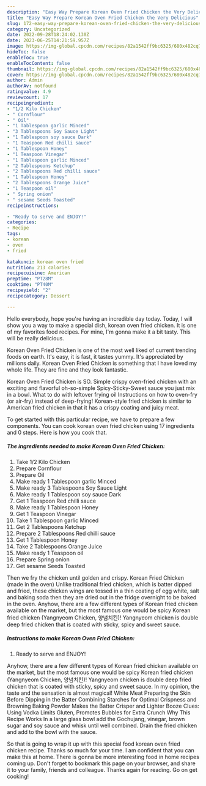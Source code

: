 ```yaml
---
description: "Easy Way Prepare Korean Oven Fried Chicken the Very Delicious"
title: "Easy Way Prepare Korean Oven Fried Chicken the Very Delicious"
slug: 172-easy-way-prepare-korean-oven-fried-chicken-the-very-delicious
category: Uncategorized
date: 2022-09-28T18:24:02.130Z
date: 2023-06-25T14:21:59.957Z
image: https://img-global.cpcdn.com/recipes/82a1542ff9bc6325/680x482cq70/korean-oven-fried-chicken-recipe-main-photo.jpg
hideToc: false
enableToc: true
enableTocContent: false
thumbnail: https://img-global.cpcdn.com/recipes/82a1542ff9bc6325/680x482cq70/korean-oven-fried-chicken-recipe-main-photo.jpg
cover: https://img-global.cpcdn.com/recipes/82a1542ff9bc6325/680x482cq70/korean-oven-fried-chicken-recipe-main-photo.jpg
author: Admin
authorAv: notfound
ratingvalue: 4.9
reviewcount: 17
recipeingredient:
- "1/2 Kilo Chicken"
- " Cornflour"
- " Oil"
- "1 Tablespoon garlic Minced"
- "3 Tablespoons Soy Sauce Light"
- "1 Tablespoon soy sauce Dark"
- "1 Teaspoon Red chilli sauce"
- "1 Tablespoon Honey"
- "1 Teaspoon Vinegar"
- "1 Tablespoon garlic Minced"
- "2 Tablespoons Ketchup"
- "2 Tablespoons Red chilli sauce"
- "1 Tablespoon Honey"
- "2 Tablespoons Orange Juice"
- "1 Teaspoon oil"
- " Spring onion"
- " sesame Seeds Toasted"
recipeinstructions:

- "Ready to serve and ENJOY!"
categories:
- Recipe
tags:
- korean
- oven
- fried

katakunci: korean oven fried 
nutrition: 213 calories
recipecuisine: American
preptime: "PT28M"
cooktime: "PT40M"
recipeyield: "2"
recipecategory: Dessert

---
```



Hello everybody, hope you're having an incredible day today. Today, I will show you a way to make a special dish, korean oven fried chicken. It is one of my favorites food recipes. For mine, I'm gonna make it a bit tasty. This will be really delicious.

Korean Oven Fried Chicken is one of the most well liked of current trending foods on earth. It's easy, it is fast, it tastes yummy. It's appreciated by millions daily. Korean Oven Fried Chicken is something that I have loved my whole life. They are fine and they look fantastic.

Korean Oven Fried Chicken is SO. Simple crispy oven-fried chicken with an exciting and flavorful oh-so-simple Spicy-Sticky-Sweet sauce you just mix in a bowl. What to do with leftover frying oil Instructions on how to oven-fry (or air-fry) instead of deep-frying! Korean-style fried chicken is similar to American fried chicken in that it has a crispy coating and juicy meat.


To get started with this particular recipe, we have to prepare a few components. You can cook korean oven fried chicken using 17 ingredients and 0 steps. Here is how you cook that.

<!--inarticleads1-->

##### The ingredients needed to make Korean Oven Fried Chicken:

1. Take 1/2 Kilo Chicken
1. Prepare  Cornflour
1. Prepare  Oil
1. Make ready 1 Tablespoon garlic Minced
1. Make ready 3 Tablespoons Soy Sauce Light
1. Make ready 1 Tablespoon soy sauce Dark
1. Get 1 Teaspoon Red chilli sauce
1. Make ready 1 Tablespoon Honey
1. Get 1 Teaspoon Vinegar
1. Take 1 Tablespoon garlic Minced
1. Get 2 Tablespoons Ketchup
1. Prepare 2 Tablespoons Red chilli sauce
1. Get 1 Tablespoon Honey
1. Take 2 Tablespoons Orange Juice
1. Make ready 1 Teaspoon oil
1. Prepare  Spring onion
1. Get  sesame Seeds Toasted


Then we fry the chicken until golden and crispy. Korean Fried Chicken (made in the oven) Unlike traditional fried chicken, which is batter dipped and fried, these chicken wings are tossed in a thin coating of egg white, salt and baking soda then they are dried out in the fridge overnight to be baked in the oven. Anyhow, there are a few different types of Korean fried chicken available on the market, but the most famous one would be spicy Korean fried chicken (Yangnyeom Chicken, 양념치킨)! Yangnyeom chicken is double deep fried chicken that is coated with sticky, spicy and sweet sauce. 

<!--inarticleads2-->

##### Instructions to make Korean Oven Fried Chicken:


1. Ready to serve and ENJOY!

Anyhow, there are a few different types of Korean fried chicken available on the market, but the most famous one would be spicy Korean fried chicken (Yangnyeom Chicken, 양념치킨)! Yangnyeom chicken is double deep fried chicken that is coated with sticky, spicy and sweet sauce. In my opinion, the taste and the sensation is almost magical! White Meat Preparing the Skin Before Dipping in the Batter Combining Starches for Optimal Crispness and Browning Baking Powder Makes the Batter Crisper and Lighter Booze Clues: Using Vodka Limits Gluten, Promotes Bubbles for Extra Crunch Why This Recipe Works In a large glass bowl add the Gochujang, vinegar, brown sugar and soy sauce and whisk until well combined. Drain the fried chicken and add to the bowl with the sauce. 

So that is going to wrap it up with this special food korean oven fried chicken recipe. Thanks so much for your time. I am confident that you can make this at home. There is gonna be more interesting food in home recipes coming up. Don't forget to bookmark this page on your browser, and share it to your family, friends and colleague. Thanks again for reading. Go on get cooking!
